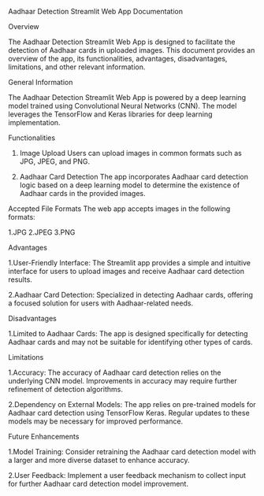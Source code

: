 Aadhaar Detection Streamlit Web App Documentation

Overview

The Aadhaar Detection Streamlit Web App is designed to facilitate the detection of Aadhaar cards in uploaded images. This document provides an overview of the app, its functionalities, advantages, disadvantages, limitations, and other relevant information.

General Information

The Aadhaar Detection Streamlit Web App is powered by a deep learning model trained using Convolutional Neural Networks (CNN). The model leverages the TensorFlow and Keras libraries for deep learning implementation.

Functionalities
1. Image Upload
Users can upload images in common formats such as JPG, JPEG, and PNG.

2. Aadhaar Card Detection
The app incorporates Aadhaar card detection logic based on a deep learning model to determine the existence of Aadhaar cards in the provided images.

Accepted File Formats
The web app accepts images in the following formats:

1.JPG
2.JPEG
3.PNG

Advantages

1.User-Friendly Interface:
The Streamlit app provides a simple and intuitive interface for users to upload images and receive Aadhaar card detection results.

2.Aadhaar Card Detection:
Specialized in detecting Aadhaar cards, offering a focused solution for users with Aadhaar-related needs.

Disadvantages

1.Limited to Aadhaar Cards:
The app is designed specifically for detecting Aadhaar cards and may not be suitable for identifying other types of cards.

Limitations

1.Accuracy:
The accuracy of Aadhaar card detection relies on the underlying CNN model. Improvements in accuracy may require further refinement of detection algorithms.

2.Dependency on External Models:
The app relies on pre-trained models for Aadhaar card detection using TensorFlow Keras. Regular updates to these models may be necessary for improved performance.

Future Enhancements

1.Model Training:
Consider retraining the Aadhaar card detection model with a larger and more diverse dataset to enhance accuracy.

2.User Feedback:
Implement a user feedback mechanism to collect input for further Aadhaar card detection model improvement.
